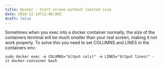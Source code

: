 ```yaml
---
title: Docker - Start screen without limited size
date: 2018-12-14T12:00:00Z
draft: false
---
```

Sometimes when you exec into a docker container normally, the size of the containers terminal will be much smaller than your real screen, making it not work properly. To solve this you need to set COLUMNS and LINES in the containers env:

`sudo docker exec -e COLUMNS="$(tput cols)" -e LINES="$(tput lines)" -it docker-container bash`

